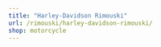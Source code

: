 ```yaml
---
title: "Harley-Davidson Rimouski"
url: /rimouski/harley-davidson-rimouski/
shop: motorcycle
---
```

